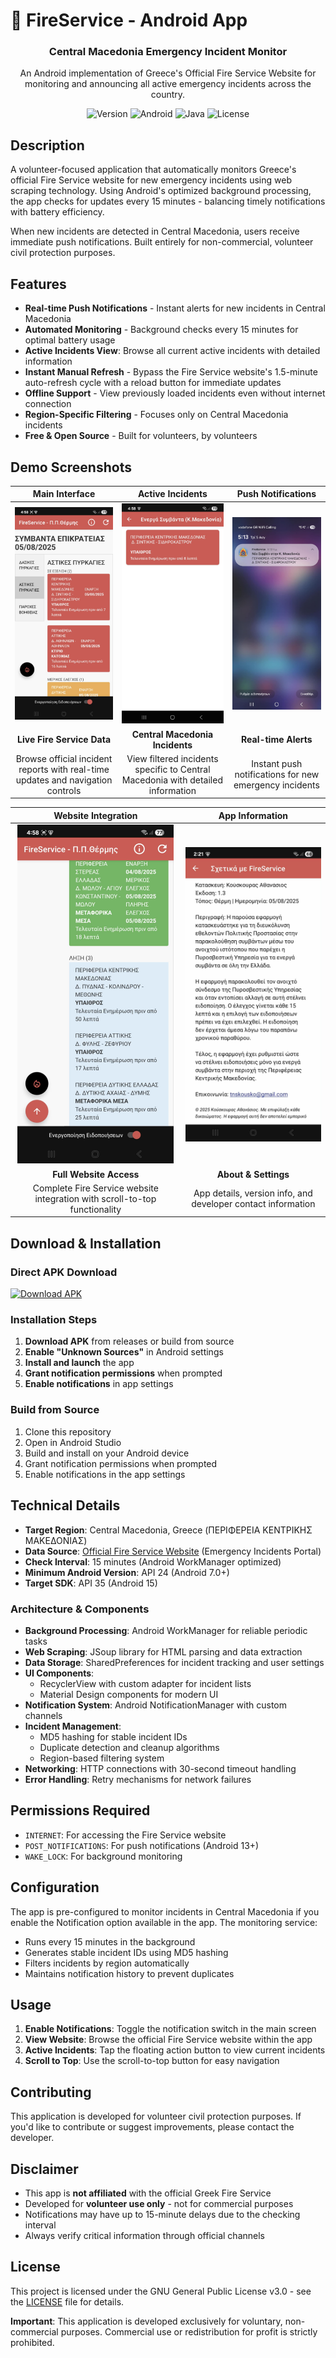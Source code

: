 # 🚨 FireService - Android App 

<div align="center">
  <h3>Central Macedonia Emergency Incident Monitor</h3>
  <p>An Android implementation of Greece's Official Fire Service Website for monitoring and announcing all active emergency incidents across the country.</p>
  
  ![Version](https://img.shields.io/badge/version-1.3-blue?style=for-the-badge)
  ![Android](https://img.shields.io/badge/Android-3DDC84?style=for-the-badge&logo=android&logoColor=white)
  ![Java](https://img.shields.io/badge/java-%23ED8B00.svg?style=for-the-badge&logo=openjdk&logoColor=white)
  ![License](https://img.shields.io/badge/license-GPL--3.0-green?style=for-the-badge)
</div>

## Description

A volunteer-focused application that automatically monitors Greece's official Fire Service website for new emergency incidents using web scraping technology. Using Android's optimized background processing, the app checks for updates every 15 minutes - balancing timely notifications with battery efficiency.

When new incidents are detected in Central Macedonia, users receive immediate push notifications. Built entirely for non-commercial, volunteer civil protection purposes.

## Features

- **Real-time Push Notifications** - Instant alerts for new incidents in Central Macedonia
- **Automated Monitoring** - Background checks every 15 minutes for optimal battery usage
- **Active Incidents View**: Browse all current active incidents with detailed information
- **Instant Manual Refresh** - Bypass the Fire Service website's 1.5-minute auto-refresh cycle with a reload button for immediate updates
- **Offline Support** - View previously loaded incidents even without internet connection
- **Region-Specific Filtering** - Focuses only on Central Macedonia incidents
- **Free & Open Source** - Built for volunteers, by volunteers

## Demo Screenshots

<div align="center">

| Main Interface | Active Incidents | Push Notifications |
|:---:|:---:|:---:|
| <img src="screenshots/main_screen.jfif" alt="Main Screen" width="250"/> | <img src="screenshots/active_incidents.jfif" alt="Active Incidents" width="250"/> | <img src="screenshots/notification.jfif" alt="Push Notification" width="250"/> |
| **Live Fire Service Data** | **Central Macedonia Incidents** | **Real-time Alerts** |
| Browse official incident reports with real-time updates and navigation controls | View filtered incidents specific to Central Macedonia with detailed information | Instant push notifications for new emergency incidents |

</div>

<div align="center">

| Website Integration | App Information |
|:---:|:---:|
| <img src="screenshots/scroll_button.jfif" alt="Website View" width="250"/> | <img src="screenshots/about.jfif" alt="App Info" width="250"/> |
| **Full Website Access** | **About & Settings** |
| Complete Fire Service website integration with scroll-to-top functionality | App details, version info, and developer contact information |

</div>

## Download & Installation

### Direct APK Download
[![Download APK](https://img.shields.io/badge/Download-APK-green?style=for-the-badge&logo=android)](https://github.com/yourusername/FireService/releases/latest)

### Installation Steps
1. **Download APK** from releases or build from source
2. **Enable "Unknown Sources"** in Android settings  
3. **Install and launch** the app
4. **Grant notification permissions** when prompted
5. **Enable notifications** in app settings

### Build from Source
1. Clone this repository
2. Open in Android Studio
3. Build and install on your Android device
4. Grant notification permissions when prompted
5. Enable notifications in the app settings

## Technical Details

- **Target Region**: Central Macedonia, Greece (ΠΕΡΙΦΕΡΕΙΑ ΚΕΝΤΡΙΚΗΣ ΜΑΚΕΔΟΝΙΑΣ)
- **Data Source**: [Official Fire Service Website](https://museum.fireservice.gr/symvanta/) (Emergency Incidents Portal)
- **Check Interval**: 15 minutes (Android WorkManager optimized)
- **Minimum Android Version**: API 24 (Android 7.0+)
- **Target SDK**: API 35 (Android 15)

### Architecture & Components

- **Background Processing**: Android WorkManager for reliable periodic tasks
- **Web Scraping**: JSoup library for HTML parsing and data extraction
- **Data Storage**: SharedPreferences for incident tracking and user settings
- **UI Components**: 
  - RecyclerView with custom adapter for incident lists
  - Material Design components for modern UI
- **Notification System**: Android NotificationManager with custom channels
- **Incident Management**: 
  - MD5 hashing for stable incident IDs
  - Duplicate detection and cleanup algorithms
  - Region-based filtering system
- **Networking**: HTTP connections with 30-second timeout handling
- **Error Handling**: Retry mechanisms for network failures

## Permissions Required

- `INTERNET`: For accessing the Fire Service website
- `POST_NOTIFICATIONS`: For push notifications (Android 13+)
- `WAKE_LOCK`: For background monitoring

## Configuration

The app is pre-configured to monitor incidents in Central Macedonia if you enable the Notification option available in the app. The monitoring service:
- Runs every 15 minutes in the background
- Generates stable incident IDs using MD5 hashing
- Filters incidents by region automatically
- Maintains notification history to prevent duplicates

## Usage

1. **Enable Notifications**: Toggle the notification switch in the main screen
2. **View Website**: Browse the official Fire Service website within the app
3. **Active Incidents**: Tap the floating action button to view current incidents
4. **Scroll to Top**: Use the scroll-to-top button for easy navigation

## Contributing

This application is developed for volunteer civil protection purposes. If you'd like to contribute or suggest improvements, please contact the developer.

## Disclaimer

- This app is **not affiliated** with the official Greek Fire Service
- Developed for **volunteer use only** - not for commercial purposes
- Notifications may have up to 15-minute delays due to the checking interval
- Always verify critical information through official channels

## License

This project is licensed under the GNU General Public License v3.0 - see the [LICENSE](LICENSE) file for details.

**Important**: This application is developed exclusively for voluntary, non-commercial purposes. Commercial use or redistribution for profit is strictly prohibited.
